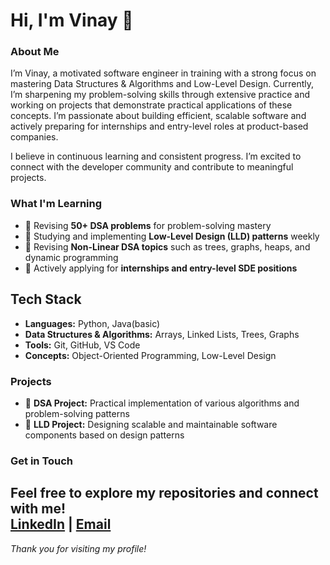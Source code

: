 # Hi, I'm Vinay 👋

### About Me
I’m Vinay, a motivated software engineer in training with a strong focus on mastering Data Structures & Algorithms and Low-Level Design. Currently, I’m sharpening my problem-solving skills through extensive practice and working on projects that demonstrate practical applications of these concepts. I’m passionate about building efficient, scalable software and actively preparing for internships and entry-level roles at product-based companies.

I believe in continuous learning and consistent progress. I’m excited to connect with the developer community and contribute to meaningful projects.


### What I'm Learning
- 🔁 Revising **50+ DSA problems** for problem-solving mastery  
- 🧱 Studying and implementing **Low-Level Design (LLD) patterns** weekly  
- 🌲 Revising **Non-Linear DSA topics** such as trees, graphs, heaps, and dynamic programming  
- 💼 Actively applying for **internships and entry-level SDE positions**

  
## Tech Stack
- **Languages:** Python, Java(basic)
- **Data Structures & Algorithms:** Arrays, Linked Lists, Trees, Graphs
- **Tools:** Git, GitHub, VS Code
- **Concepts:** Object-Oriented Programming, Low-Level Design


### Projects
- 🚀 **DSA Project:** Practical implementation of various algorithms and problem-solving patterns  
- 🚀 **LLD Project:** Designing scalable and maintainable software components based on design patterns  

### Get in Touch
Feel free to explore my repositories and connect with me!  
[LinkedIn](https://www.linkedin.com/in/vinaykandregula/) | [Email](vinaykandregula.180@gmail.com)
---

*Thank you for visiting my profile!*
